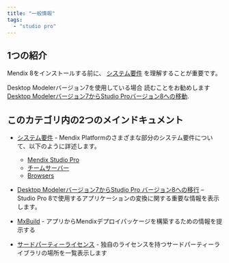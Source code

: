 ```yaml
---
title: "一般情報"
tags:
  - "studio pro"
---
```


## 1つの紹介

Mendix 8をインストールする前に、 [システム要件](system-requirements) を理解することが重要です。

Desktop Modelerバージョン7を使用している場合 読むことをお勧めします [Desktop Modelerバージョン7からStudio Proバージョン8への移動](moving-from-7-to-8).

## このカテゴリ内の2つのメインドキュメント

* [システム要件](system-requirements) - Mendix Platformのさまざまな部分のシステム要件について、以下のように詳述します。

    * [Mendix Studio Pro](system-requirements#sp)
    * [チームサーバー](system-requirements#ts)
    * [Browsers](system-requirements#browsers)

* [Desktop Modelerバージョン7からStudio Pro バージョン8への移行](moving-from-7-to-8) – Studio Pro 8で使用するアプリケーションの変換に関する重要な情報を表示します。
* [MxBuild](mxbuild) - アプリからMendixデプロイパッケージを構築するための情報を提示する
* [サードパーティーライセンス](third-party-licenses) - 独自のライセンスを持つサードパーティーライブラリの場所を一覧表示します
